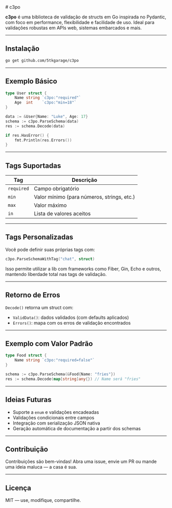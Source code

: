 <meta name="go-import" content="5tk.dev/c3po git https://github.com/5tkgarage/c3po">
# c3po

**c3po** é uma biblioteca de validação de structs em Go inspirada no Pydantic, com foco em performance, flexibilidade e facilidade de uso. Ideal para validações robustas em APIs web, sistemas embarcados e mais.

---

## Instalação

```bash
go get github.com/5tkgarage/c3po
```

---

## Exemplo Básico

```go
type User struct {
    Name string `c3po:"required"`
    Age  int    `c3po:"min=18"`
}

data := &User{Name: "Luke", Age: 17}
schema := c3po.ParseSchema(data)
res := schema.Decode(data)

if res.HasError() {
    fmt.Println(res.Errors())
}
```

---

## Tags Suportadas

| Tag        | Descrição                                  |
|------------|--------------------------------------------|
| `required` | Campo obrigatório                          |
| `min`      | Valor mínimo (para números, strings, etc.) |
| `max`      | Valor máximo                               |
| `in`       | Lista de valores aceitos                   |

---

## Tags Personalizadas

Você pode definir suas próprias tags com:

```go
c3po.ParseSchemaWithTag("chat", struct)
```

Isso permite utilizar a lib com frameworks como Fiber, Gin, Echo e outros, mantendo liberdade total nas tags de validação.

---

## Retorno de Erros

`Decode()` retorna um struct com:

- `ValidData()`: dados validados (com defaults aplicados)
- `Errors()`: mapa com os erros de validação encontrados

---

## Exemplo com Valor Padrão

```go
type Food struct {
    Name string `c3po:"required=false"`
}

schema := c3po.ParseSchema(&Food{Name: "fries"})
res := schema.Decode(map[string]any{}) // Name será "fries"
```

---

## Ideias Futuras

- Suporte a `enum` e validações encadeadas
- Validações condicionais entre campos
- Integração com serialização JSON nativa
- Geração automática de documentação a partir dos schemas

---

## Contribuição

Contribuições são bem-vindas! Abra uma issue, envie um PR ou mande uma ideia maluca — a casa é sua.

---

## Licença

MIT — use, modifique, compartilhe.
